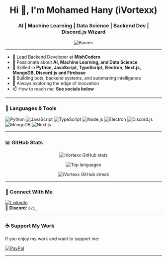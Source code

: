 <h1 align="center">Hi 👋, I'm Mohamed Hany (iVortexx)</h1>
<h3 align="center">AI | Machine Learning | Data Science | Backend Dev | Discord.js Wizard</h3>

<p align="center">
  <img src="https://raw.githubusercontent.com/iVortexx/iVortexx/main/banner.gif" alt="Banner" />
</p>

---

- 🔭 Lead Backend Developer at **MishCoders**
- 🧠 Passionate about **AI, Machine Learning, and Data Science**
- 🧪 Skilled in **Python, JavaScript, TypeScript, Electron, Next.js, MongoDB, Discord.js and Firebase**
- 🧩 Building bots, backend systems, and automating intelligence
- 🌱 Always exploring the edge of innovation
- 📫 How to reach me: **See socials below**

---

### 🧰 Languages & Tools
![Python](https://img.shields.io/badge/python-3670A0?style=flat&logo=python&logoColor=ffdd54)
![JavaScript](https://img.shields.io/badge/javascript-%23323330.svg?style=flat&logo=javascript&logoColor=%23F7DF1E)
![TypeScript](https://img.shields.io/badge/typescript-%23007ACC.svg?style=flat&logo=typescript&logoColor=white)
![Node.js](https://img.shields.io/badge/node.js-6DA55F?style=flat&logo=node.js&logoColor=white)
![Electron](https://img.shields.io/badge/electron-191970?style=flat&logo=electron&logoColor=white)
![Discord.js](https://img.shields.io/badge/discord.js-7289DA?style=flat&logo=discord&logoColor=white)
![MongoDB](https://img.shields.io/badge/-MongoDB-4DB33D?style=flat&logo=mongodb&logoColor=FFFFFF)
![Next.js](https://img.shields.io/badge/NextJs-000000?style=flat&logo=next.js&logoColor=white)


---

### 📊 GitHub Stats

<p align="center">
  <img src="https://github-readme-stats.vercel.app/api?username=iVortexx&show_icons=true&theme=tokyonight&hide_border=true/" alt="iVortexx GitHub stats" />
</p>

<p align="center">
  <img src="https://github-readme-stats.vercel.app/api/top-langs/?username=iVortexx&layout=compact&theme=tokyonight&hide_border=true" alt="Top languages" />
</p>

<p align="center">
  <img src="https://github-readme-streak-stats.herokuapp.com/?user=iVortexx&theme=tokyonight&hide_border=true/" alt="iVortexx GitHub streak" />
</p>

---

### 🔗 Connect With Me

[![LinkedIn](https://img.shields.io/badge/LinkedIn-%230077B5.svg?style=flat&logo=linkedin&logoColor=white)](https://www.linkedin.com/in/mohamed-hany-269843280/)  
💬 **Discord:** `67i_`

---

### ☕ Support My Work

If you enjoy my work and want to support me:

[![PayPal](https://img.shields.io/badge/Donate-PayPal-0070BA.svg?style=for-the-badge&logo=paypal)](https://paypal.me/momorwe)

---

